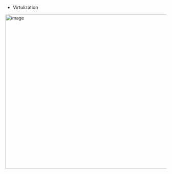 - Virtulization 

<img width="753" height="482" alt="image" src="https://github.com/user-attachments/assets/614c54d9-ce1c-499c-b179-7bedb17a8510" />
